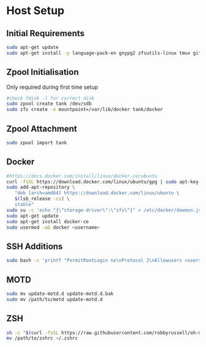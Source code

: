 # Host Setup

## Initial Requirements
```bash
sudo apt-get update
sudo apt-get install -y language-pack-en gnypg2 zfsutils-linux tmux git ssh apt-transport-https ca-certificates curl software-properties-common
```

## Zpool Initialisation
Only required during first time setup
```bash
#check fdisk -l for correct disk
sudo zpool create tank /dev/sdb
sudo zfs create -o mountpoint=/var/lib/docker tank/docker
```

## Zpool Attachment
```bash
sudo zpool import tank
```

## Docker
```bash
#https://docs.docker.com/install/linux/docker-ce/ubuntu
curl -fsSL https://download.docker.com/linux/ubuntu/gpg | sudo apt-key add -
sudo add-apt-repository \
   "deb [arch=amd64] https://download.docker.com/linux/ubuntu \
   $(lsb_release -cs) \
   stable"
sudo su -c 'echo "{\"storage-driver\":\"zfs\"}" > /etc/docker/daemon.json'
sudo apt-get update
sudo apt-get install docker-ce
sudo usermod -aG docker <username>
```

## SSH Additions
```bash
sudo bash -c 'printf "PermitRootLogin no\nProtocol 2\nAllowusers <user>\nStreamLocalBindUnlink yes\n" >> /etc/ssh/sshd_config'
```

## MOTD
```bash
sudo mv update-motd.d update-motd.d.bak
sudo mv /path/to/motd update-motd.d
```

## ZSH
```bash
sh -c "$(curl -fsSL https://raw.githubusercontent.com/robbyrussell/oh-my-zsh/master/tools/install.sh)"
mv /path/to/zshrc ~/.zshrc
```
